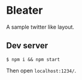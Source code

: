 # Bleater

A sample twitter like layout.

## Dev server

```
$ npm i && npm start
```

Then open `localhost:1234/`.
